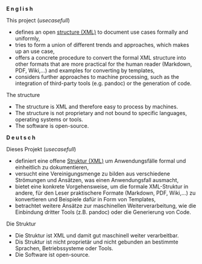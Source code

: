 **E n g l i s h**

This project (*usecasefull*)
- defines an open [structure (XML)](https://github.com/MichaH/usecasefull/blob/master/documentation/UseCaseTemplate.xml) to document use cases formally and uniformly,
- tries to form a union of different trends and approaches, which makes up an use case,
- offers a concrete procedure to convert the formal XML structure into other formats that are more practical for the human reader (Markdown, PDF, Wiki,...) and examples for converting by templates,
- considers further approaches to machine processing, such as the integration of third-party tools (e.g. pandoc) or the generation of code.

The structure
- The structure is XML and therefore easy to process by machines.
- The structure is not proprietary and not bound to specific languages, operating systems or tools.
- The software is open-source.

**D e u t s c h**

Dieses Projekt (*usecasefull*)
- definiert eine offene [Struktur (XML)](https://github.com/MichaH/usecasefull/blob/master/documentation/UseCaseTemplate.xml) um Anwendungsfälle formal und einheitlich zu dokumentieren,
- versucht eine Vereinigungsmenge zu bilden aus verschiedene Strömungen und Ansätzen, was einen Anwendungsfall ausmacht,
- bietet eine konkrete Vorgehensweise, um die formale XML-Struktur in andere, für den Leser praktischere Formate (Markdown, PDF, Wiki,...) zu konvertieren und Beispiele dafür in Form von Templates,
- betrachtet weitere Ansätze zur maschinellen Weiterverarbeitung, wie die Einbindung dritter Tools (z.B. pandoc) oder die Generierung von Code.

Die Struktur
- Die Struktur ist XML und damit gut maschinell weiter verarbeitbar.
- Dis Struktur ist nicht proprietär und nicht gebunden an bestimmte Sprachen, Betriebssysteme oder Tools.
- Die Software ist open-source.
